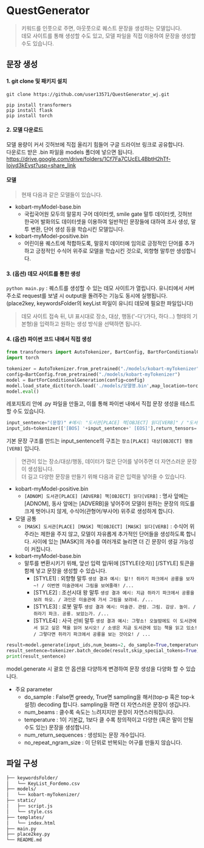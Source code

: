 # QuestGenerator
> 키워드를 인풋으로 주면, 아웃풋으로 퀘스트 문장을 생성하는 모델입니다. <br>
> 데모 사이트를 통해 생성할 수도 있고, 모델 파일을 직접 이용하여 문장을 생성할 수도 있습니다.

## 문장 생성
#### 1. git clone 및 패키지 설치
``` git clone https://github.com/user13571/QuestGenerator_wj.git ```
```
pip install transformers
pip install flask
pip install torch
```
#### 2. 모델 다운로드
모델 용량이 커서 깃허브에 직접 올리기 힘들어 구글 드라이브 링크로 공유합니다. <br>
다운로드 받은 .bin 파일을 models 폴더에 넣으면 됩니다.<br>
https://drive.google.com/drive/folders/1Cf7Fa7CUcEL4BbtH2hTf-Iojyd3kEvst?usp=share_link
#### 모델
> 현재 다음과 같은 모델들이 있습니다.
- kobart-myModel-base.bin
  - 국립국어원 모두의 말뭉치 구어 데이터셋, smile gate 말투 데이터셋, 깃허브 한국어 발화의도 데이터셋을 이용하여 일반적인 문장들에 대하여 조사 생성, 말투 변환, 단어 생성 등을 학습시킨 모델입니다.
- kobart-myModel-positive.bin
  - 어린이용 퀘스트에 적합하도록, 말뭉치 데이터에 임의로 긍정적인 단어를 추가하고 긍정적인 수식어 위주로 모델을 학습시킨 것으로, 외향형 말투만 생성합니다.
#### 3. (옵션) 데모 사이트를 통한 생성
``` python main.py ``` : 퀘스트를 생성할 수 있는 데모 사이트가 열립니다. 유니티에서 서버 주소로 request를 보낼 시 output을 돌려주는 기능도 동시에 실행됩니다. (place2key, keywordsFolder의 keyList 파일이 유니티 데모에 필요한 파일입니다)
> 데모 사이트 접속 뒤, UI 표시대로 장소, 대상, 행동('-다'(가다, 하다...) 형태의 기본형)을 입력하고 원하는 생성 방식을 선택하면 됩니다.
#### 4. (옵션) 파이썬 코드 내에서 직접 생성
```python
from transformers import AutoTokenizer, BartConfig, BartForConditionalGeneration
import torch

tokenizer = AutoTokenizer.from_pretrained("./models/kobart-myTokenizer")
config=BartConfig.from_pretrained("./models/kobart-myTokenizer")
model = BartForConditionalGeneration(config=config)
model.load_state_dict(torch.load('./models/모델명.bin',map_location=torch.device('cpu')))
model.eval()

```
레포지토리 안에 .py 파일을 만들고, 이를 통해 파이썬 내에서 직접 문장 생성을 테스트 할 수도 있습니다.
```python
input_sentence="(문장)" #예시: "도서관[PLACE] 책[OBJECT] 읽다[VERB]" / "도서관[PLACE] 가다[VERB]"
input_ids=tokenizer(['[BOS] '+input_sentence+' [EOS]'],return_tensors='pt')['input_ids']
```
기본 문장 구조를 만드는 input_sentence의 구조는 ``` 장소[PLACE] 대상[OBJECT] 행동[VERB] ``` 입니다. <br>
> 연관이 있는 장소/대상/행동, 데이터가 많은 단어를 넣어주면 더 자연스러운 문장이 생성됩니다. <br>
더 길고 다양한 문장을 만들기 위해 다음과 같은 입력을 넣어줄 수 있습니다. <br>
- kobart-myModel-positive.bin
  -  ``` [ADNOM] 도서관[PLACE] [ADVERB] 책[OBJECT] 읽다[VERB] ``` : 명사 앞에는 [ADNOM], 동사 앞에는 [ADVERB]을 넣어주어 모델이 원하는 문장의 의도를 크게 벗어나지 않게, 수식어(관형어/부사어) 위주로 생성하게 합니다.
- 모델 공통
  -  ``` [MASK] 도서관[PLACE] [MASK] 책[OBJECT] [MASK] 읽다[VERB] ``` : 수식어 위주라는 제한을 주지 않고, 모델이 자유롭게 추가적인 단어들을 생성하도록 합니다. 사이에 있는 [MASK]의 개수를 여러개로 늘리면 더 긴 문장이 생길 가능성이 커집니다.
- kobart-myModel-base.bin
  - 말투를 변환시키기 위해, 앞선 입력 앞/뒤에 [STYLE(숫자)] [/STYLE] 토큰을 함께 넣고 문장을 생성할 수 있습니다.
      - [STYLE1] : 외향형 말투 ``` 생성 결과 예시: 헐!! 쥐라기 파크에서 공룡을 보자~! / 이번엔 미술관에서 그림을 보여줄래! /... ```
      - [STYLE2] : 조선시대 왕 말투 ``` 생성 결과 예시: 지금 쥐라기 파크에서 공룡을 보려 하오. / 과인은 미술관에 가서 그림을 보려네. /... ```
      - [STYLE3] : 로봇 말투 ``` 생성 결과 예시: 미술관. 관람. 그림. 감상. 놀이. / 쥐라기 파크. 공룡. 보았는가. /... ```
      - [STYLE4] : 사극 선비 말투 ``` 생성 결과 예시: 그렇소! 오늘밤에도 이 도서관에서 읽고 싶은 책을 읽어 보시오! / 소생은 지금 도서관에 있는 책을 읽고 있소! / 그렇다면 쥐라기 파크에서 공룡을 보는 것이오! / ... ```
 
```python
result=model.generate(input_ids,num_beams=2, do_sample=True,temperature=1.2, top_p=0.8, max_length=1024, num_return_sequences=1)
result_sentence=tokenizer.batch_decode(result,skip_special_tokens=True)
print(result_sentence)
```
model.generate 시 괄호 안 옵션을 다양하게 변경하여 문장 생성을 다양화 할 수 있습니다.
- 주요 parameter
  -  do_sample : False면 greedy, True면 sampling을 해서(top-p 혹은 top-k 설정) decoding 합니다. sampling을 하면 더 자연스러운 문장이 생깁니다.
  -  num_beams : 클수록 속도는 느려지지만 문장이 자연스러워집니다.
  -  temperature : 1이 기본값, 1보다 클 수록 창의적이고 다양한 (혹은 말이 안될 수도 있는) 문장을 생성합니다.
  -  num_return_sequences : 생성되는 문장 개수입니다.
  -  no_repeat_ngram_size : 이 단위로 반복되는 어구를 만들지 않습니다.


## 파일 구성
```bash
├── keywordsFolder/
│   └── KeyList_Fordemo.csv
├── models/
│   └── kobart-myTokenizer/
├── static/
│   ├── script.js
│   └── style.css
├── templates/
│   └── index.html
├── main.py
├── place2key.py
└── README.md
```
